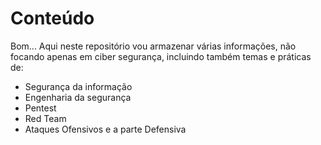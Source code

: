 # Conteúdo
Bom... Aqui neste repositório vou armazenar várias informações, não focando apenas em ciber segurança, incluindo também temas e práticas de:
* Segurança da informação
* Engenharia da segurança
* Pentest
* Red Team
* Ataques Ofensivos e a parte Defensiva
